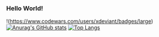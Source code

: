 ### Hello World!
!(https://www.codewars.com/users/xdeviant/badges/large)
[![Anurag's GitHub stats](https://github-readme-stats.vercel.app/api?username=xdeviant)](https://github.com/anuraghazra/github-readme-stats)
[![Top Langs](https://github-readme-stats.vercel.app/api/top-langs/?username=xdeviant&layout=compact)](https://github.com/anuraghazra/github-readme-stats)
<!--
**xdeviant/xdeviant** is a ✨ _special_ ✨ repository because its `README.md` (this file) appears on your GitHub profile.

Here are some ideas to get you started:

- 🔭 I’m currently working on ...
- 🌱 I’m currently learning ...
- 👯 I’m looking to collaborate on ...
- 🤔 I’m looking for help with ...
- 💬 Ask me about ...
- 📫 How to reach me: ...
- 😄 Pronouns: ...
- ⚡ Fun fact: ...
-->
